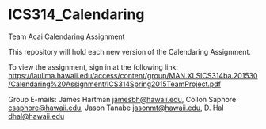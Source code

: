 # ICS314_Calendaring
Team Acai Calendaring Assignment

This repository will hold each new version of the Calendaring Assignment.

To view the assignment, sign in at the following link: https://laulima.hawaii.edu/access/content/group/MAN.XLSICS314ba.201530/Calendaring%20Assignment/ICS314Spring2015TeamProject.pdf

Group E-mails:
James Hartman <jamesbh@hawaii.edu>,
Collon Saphore <csaphore@hawaii.edu>,
Jason Tanabe <jasonmt@hawaii.edu>,
D. Hal <dhal@hawaii.edu>
